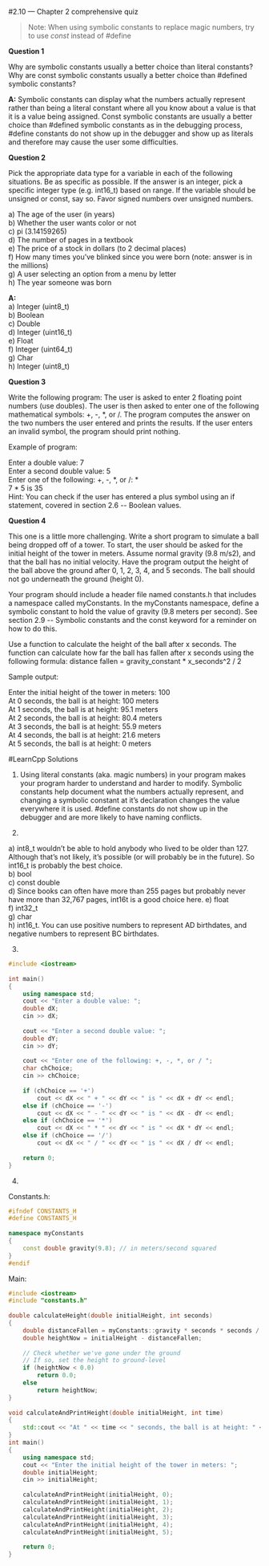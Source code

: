 #2.10 — Chapter 2 comprehensive quiz
>Note: When using symbolic constants to replace magic numbers, try to use *const* instead of #define  

**Question 1**

Why are symbolic constants usually a better choice than literal constants? Why are const symbolic constants usually a better choice than #defined symbolic constants?  


**A:** Symbolic constants can display what the numbers actually represent rather than being a literal constant where all you know about a value is that it is a value being assigned. Const symbolic constants are usually a better choice than #defined symbolic constants as in the debugging process, #define constants do not show up in the debugger and show up as literals and therefore may cause the user some difficulties.  


**Question 2**

Pick the appropriate data type for a variable in each of the following situations. Be as specific as possible. If the answer is an integer, pick a specific integer type (e.g. int16_t) based on range. If the variable should be unsigned or const, say so. Favor signed numbers over unsigned numbers.

a) The age of the user (in years)  
b) Whether the user wants color or not  
c) pi (3.14159265)  
d) The number of pages in a textbook  
e) The price of a stock in dollars (to 2 decimal places)  
f) How many times you’ve blinked since you were born (note: answer is in the millions)  
g) A user selecting an option from a menu by letter  
h) The year someone was born  

**A:**  
a) Integer (uint8_t)  
b) Boolean  
c) Double  
d) Integer (uint16_t)  
e) Float  
f) Integer (uint64_t)  
g) Char  
h) Integer (uint8_t)  

**Question 3**

Write the following program: The user is asked to enter 2 floating point numbers (use doubles). The user is then asked to enter one of the following mathematical symbols: +, -, *, or /. The program computes the answer on the two numbers the user entered and prints the results. If the user enters an invalid symbol, the program should print nothing.

Example of program:

Enter a double value: 7  
Enter a second double value: 5  
Enter one of the following: +, -, *, or /: *  
7 * 5 is 35  
Hint: You can check if the user has entered a plus symbol using an if statement, covered in section 2.6 -- Boolean values.

**Question 4**

This one is a little more challenging. Write a short program to simulate a ball being dropped off of a tower. To start, the user should be asked for the initial height of the tower in meters. Assume normal gravity (9.8 m/s2), and that the ball has no initial velocity. Have the program output the height of the ball above the ground after 0, 1, 2, 3, 4, and 5 seconds. The ball should not go underneath the ground (height 0).

Your program should include a header file named constants.h that includes a namespace called myConstants. In the myConstants namespace, define a symbolic constant to hold the value of gravity (9.8 meters per second). See section 2.9 -- Symbolic constants and the const keyword for a reminder on how to do this.

Use a function to calculate the height of the ball after x seconds. The function can calculate how far the ball has fallen after x seconds using the following formula: distance fallen = gravity_constant * x_seconds^2 / 2

Sample output:

Enter the initial height of the tower in meters: 100  
At 0 seconds, the ball is at height: 100 meters  
At 1 seconds, the ball is at height: 95.1 meters  
At 2 seconds, the ball is at height: 80.4 meters  
At 3 seconds, the ball is at height: 55.9 meters  
At 4 seconds, the ball is at height: 21.6 meters  
At 5 seconds, the ball is at height: 0 meters  

#LearnCpp Solutions
1) Using literal constants (aka. magic numbers) in your program makes your program harder to understand and harder to modify. Symbolic constants help document what the numbers actually represent, and changing a symbolic constant at it’s declaration changes the value everywhere it is used. #define constants do not show up in the debugger and are more likely to have naming conflicts.  

2)   
a) int8_t wouldn’t be able to hold anybody who lived to be older than 127. Although that’s not likely, it’s possible (or will probably be in the future). So int16_t is probably the best choice.  
b) bool  
c) const double  
d) Since books can often have more than 255 pages but probably never have more than 32,767 pages, int16t is a good choice   here.
e) float  
f) int32_t  
g) char  
h) int16_t. You can use positive numbers to represent AD birthdates, and negative numbers to represent BC birthdates.  

3)  
```C++
#include <iostream>
 
int main()
{
    using namespace std;
    cout << "Enter a double value: ";
    double dX;
    cin >> dX;
 
    cout << "Enter a second double value: ";
    double dY;
    cin >> dY;
 
    cout << "Enter one of the following: +, -, *, or / ";
    char chChoice;
    cin >> chChoice;
 
    if (chChoice == '+')
        cout << dX << " + " << dY << " is " << dX + dY << endl;
    else if (chChoice == '-')
        cout << dX << " - " << dY << " is " << dX - dY << endl;
    else if (chChoice == '*')
        cout << dX << " * " << dY << " is " << dX * dY << endl;
    else if (chChoice == '/')
        cout << dX << " / " << dY << " is " << dX / dY << endl;
 
    return 0;
}
```
  
4)  
Constants.h:  
```C++
#ifndef CONSTANTS_H
#define CONSTANTS_H
 
namespace myConstants
{
    const double gravity(9.8); // in meters/second squared
}
#endif
```
  
Main:  
```C++
#include <iostream>
#include "constants.h"
 
double calculateHeight(double initialHeight, int seconds)
{
    double distanceFallen = myConstants::gravity * seconds * seconds / 2;
    double heightNow = initialHeight - distanceFallen;
 
    // Check whether we've gone under the ground
    // If so, set the height to ground-level
    if (heightNow < 0.0)
        return 0.0;
    else
        return heightNow;
}
 
void calculateAndPrintHeight(double initialHeight, int time)
{
    std::cout << "At " << time << " seconds, the ball is at height: " << calculateHeight(initialHeight, time) << "\n";
}
int main()
{
    using namespace std;
    cout << "Enter the initial height of the tower in meters: ";
    double initialHeight;
    cin >> initialHeight;
	
    calculateAndPrintHeight(initialHeight, 0);
    calculateAndPrintHeight(initialHeight, 1);
    calculateAndPrintHeight(initialHeight, 2);
    calculateAndPrintHeight(initialHeight, 3);
    calculateAndPrintHeight(initialHeight, 4);
    calculateAndPrintHeight(initialHeight, 5);
	
    return 0;
}
```
